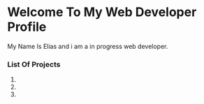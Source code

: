# Welcome To My Web Developer Profile
My Name Is Elias and i am a in progress web developer.

### List Of Projects
1. 
2. 
3. 
